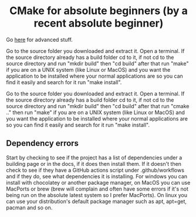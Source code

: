 

<h1 align=center>CMake for absolute beginners (by a recent absolute beginner)</h1>

Go [here](https://makefiletutorial.com/) for advanced stuff. 




Go to the source folder you downloaded and extract it. Open a terminal. If the source directory already has a build folder cd to it, if not cd to the source directory and run "mkdir build" then "cd build" after that run "make" if you are on a UNIX system (like Linux or MacOS) and you want the application to be installed where your normal applications are so you can find it easily and search for it run "make install". 




Go to the source folder you downloaded and extract it. Open a terminal. If the source directory already has a build folder cd to it, if not cd to the source directory and run "mkdir build" then "cd build" after that run "cmake .." then run "make" if you are on a UNIX system (like Linux or MacOS) and you want the application to be installed where your normal applications are so you can find it easily and search for it run "make install". 


## Dependency errors 

Start by checking to see if the project has a list of dependencies under a building page or in the docs, if it does then install them. If it doesn't then check to see if they have a GitHub actions script under .github/workflows and if they do, see what dependencies it is installing. For windows you can install with chocolatey or another package manager, on MacOS you can use MacPorts or brew (brew will complain and often have some errors if it's not being run on the absolute latest system so I prefer MacPorts). On linux you can use your distribution's default package manager such as apt, apt=get, pacman and so on. 




